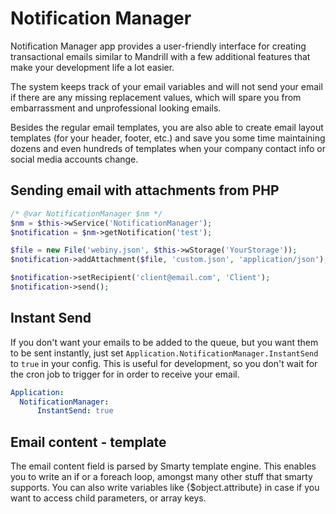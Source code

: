 # Notification Manager

Notification Manager app provides a user-friendly interface for creating transactional emails
similar to Mandrill with a few additional features that make your development life a lot easier.

The system keeps track of your email variables and will not send your email if there are any missing replacement values,
which will spare you from embarrassment and unprofessional looking emails. 

Besides the regular email templates, you are also able to create email layout templates (for your header, footer, etc.) 
and save you some time maintaining dozens and even hundreds of templates when your company contact info or social media accounts change.

## Sending email with attachments from PHP

```php
/* @var NotificationManager $nm */
$nm = $this->wService('NotificationManager');
$notification = $nm->getNotification('test');

$file = new File('webiny.json', $this->wStorage('YourStorage'));
$notification->addAttachment($file, 'custom.json', 'application/json');

$notification->setRecipient('client@email.com', 'Client');
$notification->send();
```

## Instant Send

If you don't want your emails to be added to the queue, but you want them to be sent instantly, just set `Application.NotificationManager.InstantSend`
to `true` in your config. This is useful for development, so you don't wait for the cron job to trigger for in order to receive your email.

```yaml
Application:
  NotificationManager:
      InstantSend: true
```

## Email content - template

The email content field is parsed by Smarty template engine. This enables you to write an if or a foreach loop, amongst many other stuff that smarty supports.
You can also write variables like {$object.attribute} in case if you want to access child parameters, or array keys.